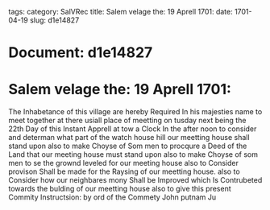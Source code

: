 tags: 
category: SalVRec
title: Salem velage the: 19 Aprell 1701:
date: 1701-04-19
slug: d1e14827




# Document: d1e14827


# Salem velage the: 19 Aprell 1701:

The Inhabetance of this village are hereby Required In his majesties name to meet together at there usiall place of meetting on tusday next being the 22th Day of this Instant Apprell at tow a Clock In the after noon to consider and determan what part of the watch house hill our meetting house shall stand upon also to make Choyse of Som men to procqure a Deed of the Land that our meeting house must stand upon also to make Choyse of som men to se the grownd leveled for our meeting house also to Consider provison Shall be made for the Raysing of our meetting house. also to Consider how our neighbares mony Shall be Improved which Is Contrubeted towards the bulding of our meetting house also to give this present Commity Instructsion: by ord of the Commety John putnam Ju
